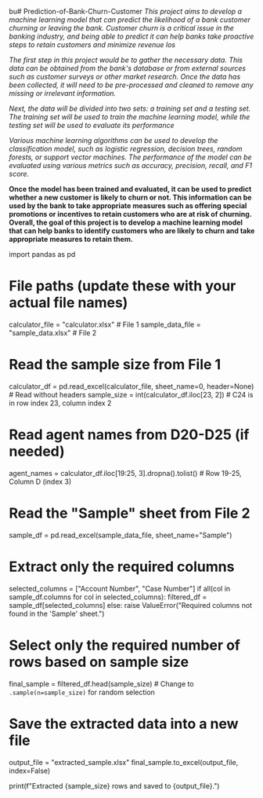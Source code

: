 bu# Prediction-of-Bank-Churn-Customer
*This project aims to develop a machine learning model that can predict the likelihood of a bank customer churning or leaving the bank. Customer churn is a critical issue in the banking industry, and 
being able to predict it can help banks take proactive steps to retain customers and minimize revenue los*




*The first step in this project would be to gather the necessary data. This data can be obtained from the bank's database or from external sources such as customer surveys or other market research. Once the data has been collected, it will need to be pre-processed and cleaned to remove any missing or irrelevant information.*



*Next, the data will be divided into two sets: a training set and a testing set. The training set will be used to train the machine learning model, while the testing set will be used to evaluate its performance*


*Various machine learning algorithms can be used to develop the classification model, such as logistic regression, decision trees, random forests, or support vector machines. The performance of the model can be evaluated using various metrics such as accuracy, precision, recall, and F1 score.*


**Once the model has been trained and evaluated, it can be used to predict whether a new customer is likely to churn or not. This information can be used by the bank to take appropriate measures such as offering special promotions or incentives to retain customers who are at risk of churning.
Overall, the goal of this project is to develop a machine learning model that can help banks to identify customers who are likely to churn and take appropriate measures to retain them.**

import pandas as pd

# File paths (update these with your actual file names)
calculator_file = "calculator.xlsx"  # File 1
sample_data_file = "sample_data.xlsx"  # File 2

# Read the sample size from File 1
calculator_df = pd.read_excel(calculator_file, sheet_name=0, header=None)  # Read without headers
sample_size = int(calculator_df.iloc[23, 2])  # C24 is in row index 23, column index 2

# Read agent names from D20-D25 (if needed)
agent_names = calculator_df.iloc[19:25, 3].dropna().tolist()  # Row 19-25, Column D (index 3)

# Read the "Sample" sheet from File 2
sample_df = pd.read_excel(sample_data_file, sheet_name="Sample")

# Extract only the required columns
selected_columns = ["Account Number", "Case Number"]
if all(col in sample_df.columns for col in selected_columns):
    filtered_df = sample_df[selected_columns]
else:
    raise ValueError("Required columns not found in the 'Sample' sheet.")

# Select only the required number of rows based on sample size
final_sample = filtered_df.head(sample_size)  # Change to `.sample(n=sample_size)` for random selection

# Save the extracted data into a new file
output_file = "extracted_sample.xlsx"
final_sample.to_excel(output_file, index=False)

print(f"Extracted {sample_size} rows and saved to {output_file}.")
